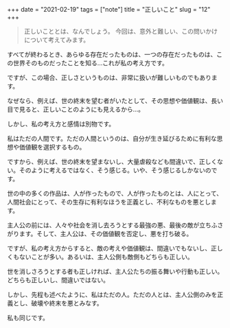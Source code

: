 +++
date = "2021-02-19"
tags = ["note"]
title = "正しいこと"
slug = "12"
+++

> 正しいこととは、なんでしょう。
> 今回は、意外と難しい、この問いかけについて考えてみます。

すべてが終わるとき、あらゆる存在だったものは、一つの存在だったものは、この世界そのものだったことを知る...これが私の考え方です。

ですが、この場合、正しさというものは、非常に扱いが難しいものでもあります。

なぜなら、例えば、世の終末を望む者がいたとして、その思想や価値観は、長い目で見ると、正しいことのようにも見えるから...。

しかし、私の考え方と感情は別物です。

私はただの人間です。ただの人間というのは、自分が生き延びるために有利な思想や価値観を選択するもの。

ですから、例えば、世の終末を望まないし、大量虐殺なども間違いで、正しくない。そのように考えるではなく、そう感じる。いや、そう感じるしかないのです。

世の中の多くの作品は、人が作ったもので、人が作ったものとは、人にとって、人間社会にとって、その生存に有利なほうを正義とし、不利なものを悪とします。

主人公の前には、人々や社会を消し去ろうとする最強の悪、最後の敵が立ちふさがります。そして、主人公は、その価値観を否定し、悪を打ち破る。

ですが、私の考え方からすると、敵の考えや価値観は、間違いでもないし、正しくもないことが多い。あるいは、主人公側も敵側もどちらも正しい。

世を消しさろうとする者も正しければ、主人公たちの振る舞いや行動も正しい。どちらも正しいし、間違いではない。

しかし、先程も述べたように、私はただの人。ただの人とは、主人公側のみを正義とし、破壊や終末を悪とみなす。

私も同じです。

